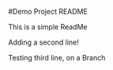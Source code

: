 #Demo Project README

This is a simple ReadMe

Adding a second line!

Testing third line, on a Branch
